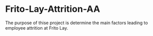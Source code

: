 # Frito-Lay-Attrition-AA
The purpose of thise project is determine the main factors leading to employee attrition at Frito Lay.
